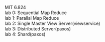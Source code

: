 MIT 6.824  
lab 0: Sequential Map Reduce  
lab 1: Parallal Map Reduce  
lab 2: Single Master View Server(viewservice)  
lab 3: Distributed Server(paxos)  
lab 4: Shard(paxos)  

